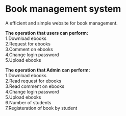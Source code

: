 # Book management system 

A efficient and simple website for book management.

**The operation that users can perform:**  
1.Download ebooks  
2.Request for ebooks  
3.Comment on ebooks  
4.Change login password  
5.Upload ebooks  

**The operation that Admin can perform:**  
1.Download ebooks  
2.Read request for ebooks  
3.Read comment on ebooks  
4.Change login password  
5.Upload ebooks  
6.Number of students  
7.Registeration of book by student  



